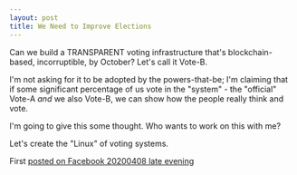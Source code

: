 ```yaml
---
layout: post
title: We Need to Improve Elections
---
```


Can we build a TRANSPARENT voting infrastructure that's
blockchain-based, incorruptible, by October?  Let's call it Vote-B.

I'm not asking for it to be adopted by the powers-that-be; I'm
claiming that if some significant percentage of us vote in the
"system" - the "official" Vote-A *and* we also Vote-B, we can show how
the people really think and vote.

I'm going to give this some thought.  Who wants to work on this with
me?

Let's create the "Linux" of voting systems.

First [posted on Facebook 20200408 late
evening](https://www.facebook.com/Angelpreneur/posts/3515267118490376)
